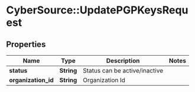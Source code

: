 # CyberSource::UpdatePGPKeysRequest

## Properties
Name | Type | Description | Notes
------------ | ------------- | ------------- | -------------
**status** | **String** | Status can be active/inactive | 
**organization_id** | **String** | Organization Id | 


